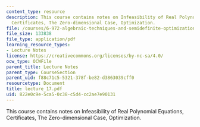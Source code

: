 ```yaml
---
content_type: resource
description: This course contains notes on Infeasibility of Real Polynomial Equations,
  Certificates, The Zero-dimensional Case, Optimization.
file: /courses/6-972-algebraic-techniques-and-semidefinite-optimization-spring-2006/822e0c9e5ca50c38c5d4cc2ae7e90131_lecture_17.pdf
file_size: 133838
file_type: application/pdf
learning_resource_types:
- Lecture Notes
license: https://creativecommons.org/licenses/by-nc-sa/4.0/
ocw_type: OCWFile
parent_title: Lecture Notes
parent_type: CourseSection
parent_uid: f88c71c5-5321-378f-be82-d3863039cff0
resourcetype: Document
title: lecture_17.pdf
uid: 822e0c9e-5ca5-0c38-c5d4-cc2ae7e90131
---
```

This course contains notes on Infeasibility of Real Polynomial Equations, Certificates, The Zero-dimensional Case, Optimization.